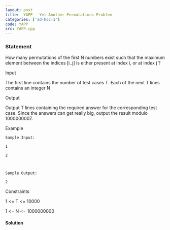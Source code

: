 ```yaml
---
layout: post
title:  YAPP - Yet Another Permutations Problem
categories: ['ad-hoc-1']
code: YAPP
src: YAPP.cpp
---
```


### **Statement**

How many permutations of the first N numbers exist such that the maximum
element between the indices [i..j] is either present at index i, or at index j
?

  
Input

The first line contains the number of test cases T. Each of the next T lines
contains an integer N

  
Output

Output T lines containing the required answer for the corresponding test case.
Since the answers can get really big, output the result modulo 1000000007.

Example

    
    
    Sample Input:
    1
    2
    
    Sample Output:
    2

Constraints

1 <= T <= 10000

1 <= N <= 1000000000



#### **Solution**



